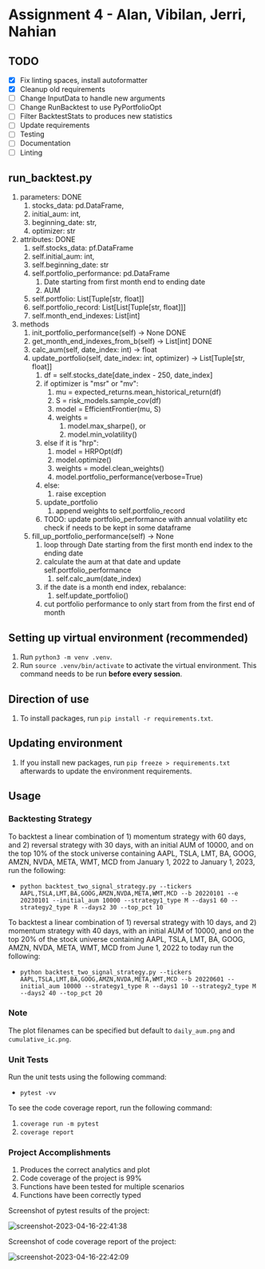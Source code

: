 # Assignment 4 - Alan, Vibilan, Jerri, Nahian

## TODO
- [x] Fix linting spaces, install autoformatter
- [x] Cleanup old requirements
- [ ] Change InputData to handle new arguments
- [ ] Change RunBacktest to use PyPortfolioOpt
- [ ] Filter BacktestStats to produces new statistics
- [ ] Update requirements
- [ ] Testing
- [ ] Documentation
- [ ] Linting

## run_backtest.py
1. parameters: DONE
   1. stocks_data: pd.DataFrame, 
   2. initial_aum: int, 
   3. beginning_date: str, 
   4. optimizer: str
2. attributes: DONE
   1. self.stocks_data: pf.DataFrame
   2. self.initial_aum: int,
   3. self.beginning_date: str
   4. self.portfolio_performance: pd.DataFrame 
      1. Date starting from first month end to ending date
      2. AUM
   5. self.portfolio: List[Tuple[str, float]]
   6. self.portfolio_record: List[List[Tuple[str, float]]]
   7. self.month_end_indexes: List[int]
3. methods
   1. init_portfolio_performance(self) -> None DONE
   2. get_month_end_indexes_from_b(self) -> List[int] DONE
   3. calc_aum(self, date_index: int) -> float
   4. update_portfolio(self, date_index: int, optimizer) -> List[Tuple[str, float]]
      1. df = self.stocks_date[date_index - 250, date_index]
      2. if optimizer is "msr" or "mv":
         1. mu = expected_returns.mean_historical_return(df)
         2. S = risk_models.sample_cov(df)
         3. model = EfficientFrontier(mu, S)
         4. weights = 
            1. model.max_sharpe(), or
            2. model.min_volatility()
      3. else if it is "hrp":
         1. model = HRPOpt(df)
         2. model.optimize()
         3. weights = model.clean_weights()
         4. model.portfolio_performance(verbose=True)
      4. else:
         1. raise exception
      5. update_portfolio
         1. append weights to self.portfolio_record
      6. TODO: update portfolio_performance with annual volatility etc check if needs to be kept in some dataframe
   5. fill_up_portfolio_performance(self) -> None
      1. loop through Date starting from the first month end index to the ending date
      2. calculate the aum at that date and update self.portfolio_performance
         1. self.calc_aum(date_index)
      3. if the date is a month end index, rebalance:
         1. self.update_portfolio()
      4. cut portfolio performance to only start from from the first end of month

## Setting up virtual environment (recommended)

1. Run `python3 -m venv .venv`.
2. Run `source .venv/bin/activate` to activate the virtual environment. This command needs to be run **before every session**.

## Direction of use

1. To install packages, run `pip install -r requirements.txt`.

## Updating environment

1. If you install new packages, run `pip freeze > requirements.txt` afterwards to update the environment requirements.

## Usage

### Backtesting Strategy

To backtest a linear combination of 1) momentum strategy with 60 days, and 2) reversal strategy with 30 days, with an initial AUM of 10000, and on the top 10% of the stock universe containing AAPL, TSLA, LMT, BA, GOOG, AMZN, NVDA, META, WMT, MCD from January 1, 2022 to January 1, 2023, run the following: 

* `python backtest_two_signal_strategy.py --tickers AAPL,TSLA,LMT,BA,GOOG,AMZN,NVDA,META,WMT,MCD --b 20220101 --e 20230101 --initial_aum 10000 --strategy1_type M --days1 60 --strategy2_type R --days2 30 --top_pct 10`

To backtest a linear combination of 1) reversal strategy with 10 days, and 2) momentum strategy with 40 days, with an initial AUM of 10000, and on the top 20% of the stock universe containing AAPL, TSLA, LMT, BA, GOOG, AMZN, NVDA, META, WMT, MCD from June 1, 2022 to today run the following: 

* `python backtest_two_signal_strategy.py --tickers AAPL,TSLA,LMT,BA,GOOG,AMZN,NVDA,META,WMT,MCD --b 20220601 --initial_aum 10000 --strategy1_type R --days1 10 --strategy2_type M --days2 40 --top_pct 20`

### Note

The plot filenames can be specified but default to `daily_aum.png` and `cumulative_ic.png`.

### Unit Tests

Run the unit tests using the following command:

* `pytest -vv`

To see the code coverage report, run the following command:

1. `coverage run -m pytest`
2. `coverage report`

### Project Accomplishments

1. Produces the correct analytics and plot
2. Code coverage of the project is 99%
3. Functions have been tested for multiple scenarios
4. Functions have been correctly typed

Screenshot of pytest results of the project:

![screenshot-2023-04-16-22:41:38](https://user-images.githubusercontent.com/61618719/232320678-3178ae53-d758-46fb-b245-ad3ee802e5f5.png)

Screenshot of code coverage report of the project:

![screenshot-2023-04-16-22:42:09](https://user-images.githubusercontent.com/61618719/232320687-6ded09ee-e30b-4d49-a783-56b0762b579e.png)

